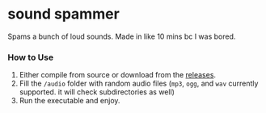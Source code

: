# sound spammer
Spams a bunch of loud sounds. Made in like 10 mins bc I was bored.


### How to Use
1. Either compile from source or download from the [releases](https://github.com/HyperCodec/sound-spammer/releases).
2. Fill the `/audio` folder with random audio files (`mp3`, `ogg`, and `wav` currently supported. it will check subdirectories as well)
3. Run the executable and enjoy.